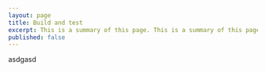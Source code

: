```yaml
---
layout: page
title: Build and test
excerpt: This is a summary of this page. This is a summary of this page. This is a summary of this page
published: false
---
```


asdgasd